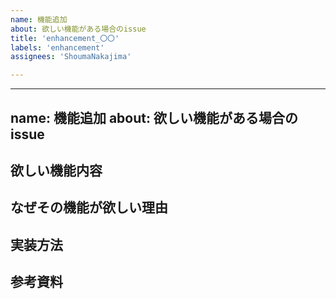 ```yaml
---
name: 機能追加
about: 欲しい機能がある場合のissue
title: 'enhancement_〇〇'
labels: 'enhancement'
assignees: 'ShoumaNakajima'

---
```


---
name: 機能追加
about: 欲しい機能がある場合のissue
---


## 欲しい機能内容

## なぜその機能が欲しい理由

## 実装方法

## 参考資料
